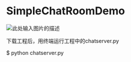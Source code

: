 # SimpleChatRoomDemo

![此处输入图片的描述][1]


  [1]: http://img17.poco.cn/mypoco/myphoto/20150713/17/17826713120150713172104037.gif?373x692_110
  
  
  下载工程后，用终端运行工程中的chatserver.py
  
  $ python chatserver.py 

